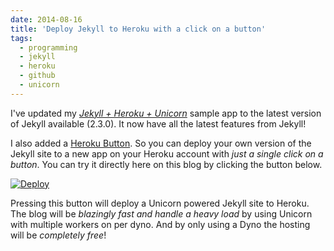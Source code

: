 ```yaml
---
date: 2014-08-16
title: 'Deploy Jekyll to Heroku with a click on a button'
tags:
  - programming
  - jekyll
  - heroku
  - github
  - unicorn
---
```


I've updated my [_Jekyll + Heroku + Unicorn_][git] sample app to the latest version of Jekyll available (2.3.0). It now have all the latest features from Jekyll!

I also added a [Heroku Button][herokubutton]. So you can deploy your own version of the Jekyll site to a new app on your Heroku account with _just a single click on a button_. You can try it directly here on this blog by clicking the button below.

<div class="text-center"><a href="https://heroku.com/deploy?template=https://github.com/himynameisjonas/jekyll-heroku-unicorn"><img src="https://www.herokucdn.com/deploy/button.png" alt="Deploy"></a></div>

Pressing this button will deploy a Unicorn powered Jekyll site to Heroku. The blog will be _blazingly fast and handle a heavy load_ by using Unicorn with multiple workers on per dyno. And by only using a Dyno the hosting will be _completely free_!

[git]: https://github.com/himynameisjonas/jekyll-heroku-unicorn
[herokubutton]: https://blog.heroku.com/archives/2014/8/7/heroku-button
